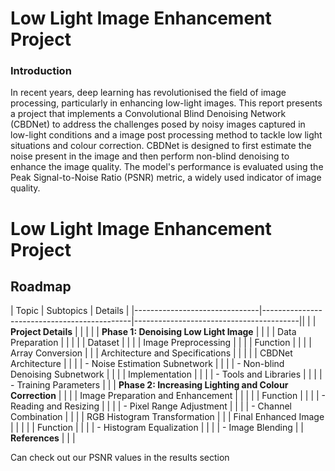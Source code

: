 # Low Light Image Enhancement Project

### Introduction
In recent years, deep learning has revolutionised the field of image processing, particularly in enhancing low-light images. This report presents a project that implements a Convolutional Blind Denoising Network (CBDNet) to address the challenges posed by noisy images captured in low-light conditions and a image post processing method to tackle low light situations and colour correction. CBDNet is designed to first estimate the noise present in the image and then perform non-blind denoising to enhance the image quality. The model's performance is evaluated using the Peak Signal-to-Noise Ratio (PSNR) metric, a widely used indicator of image quality.
# Low Light Image Enhancement Project

## Roadmap

| Topic                         | Subtopics                                   | Details                                 |
|-------------------------------|---------------------------------------------|-----------------------------------------||                                         |
| **Project Details**           |                                             |                                         |
|                               | **Phase 1: Denoising Low Light Image**      |                                         |
|                               | Data Preparation                            |                                         |
|                               |                                             | Dataset                                 |
|                               |                                             | Image Preprocessing                     |
|                               |                                             | Function                                |
|                               |                                             | Array Conversion                        |
|                               | Architecture and Specifications             |                                         |
|                               |                                             | CBDNet Architecture                     |
|                               |                                             | - Noise Estimation Subnetwork           |
|                               |                                             | - Non-blind Denoising Subnetwork        |
|                               |                                             | Implementation                          |
|                               |                                             | - Tools and Libraries                   |
|                               |                                             | - Training Parameters                   |
|                               | **Phase 2: Increasing Lighting and Colour Correction** |                                  |
|                               | Image Preparation and Enhancement           |                                         |
|                               |                                             | Function                                |
|                               |                                             | - Reading and Resizing                  |
|                               |                                             | - Pixel Range Adjustment                |
|                               |                                             | - Channel Combination                   |
|                               |                                             | RGB Histogram Transformation            |
|                               | Final Enhanced Image                        |                                         |
|                               |                                             | Function                                |
|                               |                                             | - Histogram Equalization                |
|                               |                                             | - Image Blending                        |
| **References**                |                                             |                                         |


Can check out our PSNR values in the results section
